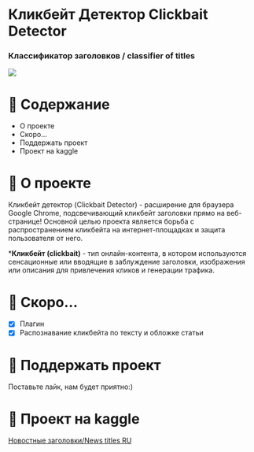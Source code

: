 # Кликбейт Детектор Clickbait Detector
### Классификатор заголовков / classifier of titles 
![](https://img.shields.io/badge/StopClickBait-blue)


# :notebook_with_decorative_cover: Содержание
+ О проекте
+ Скоро...
+ Поддержать проект
+ Проект на kaggle

# :cherry_blossom: О проекте
Кликбейт детектор (Clickbait Detector) - расширение для браузера Google Chrome, подсвечивающий кликбейт заголовки прямо на веб-странице! Основной целью проекта является борьба с распространением кликбейта на интернет-площадках и защита пользователя от него.

*__Кликбейт (clickbait)__ - тип онлайн-контента, в котором используются сенсационные или вводящие в заблуждение заголовки, изображения или описания для привлечения кликов и генерации трафика.

# :thought_balloon: Скоро...
- [X] Плагин
- [X] Распознавание кликбейта по тексту и обложке статьи 
  
# :heart_decoration: Поддержать проект
Поставьте лайк, нам будет приятно:)

# :ribbon: Проект на kaggle
[Новостные заголовки/News titles RU](https://www.kaggle.com/datasets/anzerone/clickbait-titles-ru)







